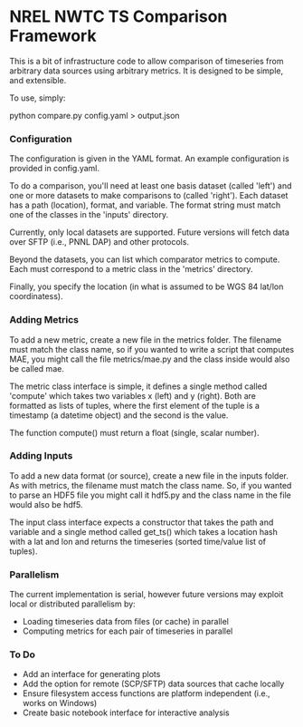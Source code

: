 NREL NWTC TS Comparison Framework
=========================================

This is a bit of infrastructure code to allow comparison of timeseries from
arbitrary data sources using arbitrary metrics. It is designed to be simple,
and extensible.

To use, simply:

python compare.py config.yaml > output.json

### Configuration

The configuration is given in the YAML format.  An example configuration is provided in config.yaml.

To do a comparison, you'll need at least one basis dataset (called 'left') and one or more datasets to make comparisons to (called 'right'). Each dataset has a path (location), format, and variable. The format string must match one of the classes in the 'inputs' directory.

Currently, only local datasets are supported. Future versions will fetch data over SFTP (i.e., PNNL DAP) and other protocols.

Beyond the datasets, you can list which comparator metrics to compute. Each must correspond to a metric class in the 'metrics' directory.

Finally, you specify the location (in what is assumed to be WGS 84 lat/lon coordinatess).

### Adding Metrics

To add a new metric, create a new file in the metrics folder. The filename must match the class name, so if you wanted to write a script that computes MAE, you might call the file metrics/mae.py and the class inside would also be called mae.

The metric class interface is simple, it defines a single method called 'compute' which takes two variables x (left) and y (right). Both are formatted as lists of tuples, where the first element of the tuple is a timestamp (a datetime object) and the second is the value.

The function compute() must return a float (single, scalar number).

### Adding Inputs

To add a new data format (or source), create a new file in the inputs folder. As with metrics, the filename must match the class name. So, if you wanted to parse an HDF5 file you might call it hdf5.py and the class name in the file would also be hdf5.

The input class interface expects a constructor that takes the path and variable and a single method called get_ts() which takes a location hash with a lat and lon and returns the timeseries (sorted time/value list of tuples).

### Parallelism

The current implementation is serial, however future versions may exploit local or distributed parallelism by:

  * Loading timeseries data from files (or cache) in parallel
  * Computing metrics for each pair of timeseries in parallel

### To Do

  * Add an interface for generating plots
  * Add the option for remote (SCP/SFTP) data sources that cache locally
  * Ensure filesystem access functions are platform independent (i.e., works on Windows)
  * Create basic notebook interface for interactive analysis
